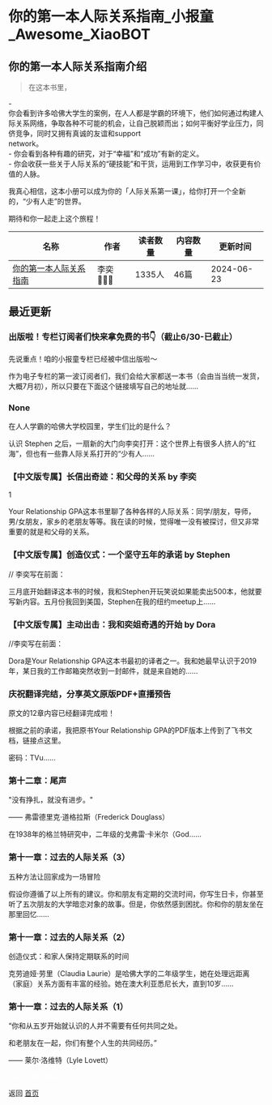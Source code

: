# 你的第一本人际关系指南_小报童_Awesome_XiaoBOT

## 你的第一本人际关系指南介绍
> 在这本书里，    
    
\-  
你会看到许多哈佛大学生的案例，在人人都是学霸的环境下，他们如何通过构建人际关系网络，争取各种不可能的机会，让自己脱颖而出；如何平衡好学业压力，同侪竞争，同时又拥有真诚的友谊和support  
network。    
\- 你会看到各种有趣的研究，对于“幸福”和“成功”有新的定义。    
\- 你会收获一些关于人际关系的“硬技能”和干货，运用到工作学习中，收获更有价值的人脉。    
    
我真心相信，这本小册可以成为你的「人际关系第一课」，给你打开一个全新的，“少有人走”的世界。    
    
期待和你一起走上这个旅程！  
  


|名称|作者|读者数量|内容数量|更新时间|
|---|---|---|---|---|
|[你的第一本人际关系指南](https://xiaobot.net/p/Relationship?refer=0b133df9-27dc-423b-8101-639049001c13)|李奕👩🏻‍🌾|1335人|46篇|2024-06-23|

## 最近更新
### 出版啦！专栏订阅者们快来拿免费的书👇（截止6/30-已截止）

先说重点！咱的小报童专栏已经被中信出版啦～

作为电子专栏的第一波订阅者们，我们会给大家都送一本书（会由当当统一发货，大概7月初），所以只要在下面这个链接填写自己的地址就......

### None

在人人学霸的哈佛大学校园里，学生们比的是什么？

认识 Stephen 之后，一扇新的大门向李奕打开：这个世界上有很多人挤人的“红海”，但也有一些靠人际关系打开的“少有人......

### 【中文版专属】长信出奇迹：和父母的关系 by 李奕

1

Your Relationship
GPA这本书里聊了各种各样的人际关系：同学/朋友，导师，男/女朋友，家乡的老朋友等等。我在读的时候，觉得唯一没有被探讨，但又非常重要的就是和父母的关系。

### 【中文版专属】创造仪式：一个坚守五年的承诺 by Stephen

// 李奕写在前面：

三月底开始翻译这本书的时候，我和Stephen开玩笑说如果能卖出500本，他就要写新内容。五月份我回到美国，Stephen在我的纽约meetup上......

### 【中文版专属】主动出击：我和奕姐奇遇的开始 by Dora

//李奕写在前面：

Dora是Your Relationship
GPA这本书最初的译者之一。我和她最早认识于2019年，某日我的工作邮箱突然收到一封邮件，就是来自她的......

### 庆祝翻译完结，分享英文原版PDF+直播预告

原文的12章内容已经翻译完成啦！

根据之前的承诺，我把原书Your Relationship GPA的PDF版本上传到了飞书文档，链接点这里。

密码：TVu......

### 第十二章：尾声

"没有挣扎，就没有进步。"

—— 弗雷德里克·道格拉斯（Frederick Douglass）

在1938年的格兰特研究中，二年级的戈弗雷·卡米尔（God......

### 第十一章：过去的人际关系（3）

五种方法让回家成为一场冒险

假设你遵循了以上所有的建议。你和朋友有定期的交流时间，你写生日卡，你甚至听了五次朋友的大学暗恋对象的故事。但是，你依然感到困扰。你和你的朋友坐在那里回忆......

### 第十一章：过去的人际关系（2）

创造仪式：和家人保持定期联系的时间

克劳迪娅·劳里（Claudia
Laurie）是哈佛大学的二年级学生，她在处理远距离（家庭）关系方面有丰富的经验。她在澳大利亚悉尼长大，直到10岁......

### 第十一章：过去的人际关系（1）

“你和从五岁开始就认识的人并不需要有任何共同之处。

和老朋友在一起，你们有整个人生的共同经历。”

—— 莱尔·洛维特（Lyle Lovett）


<a href="https://github.com/Reno9527/awesome-xiaobot" style="color: white; text-decoration: none;">awesome-xiaobot</a>

返回 [首页](../README.md)

